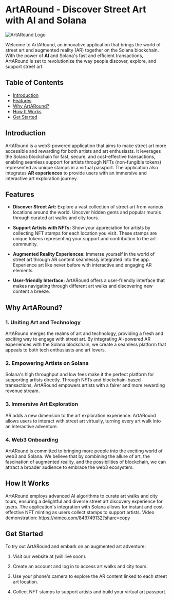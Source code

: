 # ArtARound - Discover Street Art with AI and Solana

![ArtARound Logo](https://github.com/Art-Around/art-around-AI-AR/assets/122214438/c393edb2-b6a3-471d-bf31-0529308de6c3)


Welcome to ArtARound, an innovative application that brings the world of street art and augmented reality (AR) together on the Solana blockchain. With the power of **AI** and Solana's fast and efficient transactions, ArtARound is set to revolutionize the way people discover, explore, and support street art.

## Table of Contents

- [Introduction](#introduction)
- [Features](#features)
- [Why ArtARound?](#why-artaround)
- [How It Works](#how-it-works)
- [Get Started](#get-started)

## Introduction

ArtARound is a web3-powered application that aims to make street art more accessible and rewarding for both artists and art enthusiasts. It leverages the Solana blockchain for fast, secure, and cost-effective transactions, enabling seamless support for artists through NFTs (non-fungible tokens) represented as unique stamps in a virtual passport. The application also integrates **AR experiences** to provide users with an immersive and interactive art exploration journey.

## Features

- **Discover Street Art:** Explore a vast collection of street art from various locations around the world. Uncover hidden gems and popular murals through curated art walks and city tours.

- **Support Artists with NFTs:** Show your appreciation for artists by collecting NFT stamps for each location you visit. These stamps are unique tokens representing your support and contribution to the art community.

- **Augmented Reality Experiences:** Immerse yourself in the world of street art through AR content seamlessly integrated into the app. Experience art like never before with interactive and engaging AR elements.

- **User-friendly Interface:** ArtARound offers a user-friendly interface that makes navigating through different art walks and discovering new content a breeze.

## Why ArtARound?

### 1. Uniting Art and Technology

ArtARound merges the realms of art and technology, providing a fresh and exciting way to engage with street art. By integrating AI-powered AR experiences with the Solana blockchain, we create a seamless platform that appeals to both tech enthusiasts and art lovers.

### 2. Empowering Artists on Solana

Solana's high throughput and low fees make it the perfect platform for supporting artists directly. Through NFTs and blockchain-based transactions, ArtARound empowers artists with a fairer and more rewarding revenue stream.

### 3. Immersive Art Exploration

AR adds a new dimension to the art exploration experience. ArtARound allows users to interact with street art virtually, turning every art walk into an interactive adventure.

### 4. Web3 Onboarding

ArtARound is committed to bringing more people into the exciting world of web3 and Solana. We believe that by combining the allure of art, the fascination of augmented reality, and the possibilities of blockchain, we can attract a broader audience to embrace the web3 ecosystem.

## How It Works

ArtARound employs advanced AI algorithms to curate art walks and city tours, ensuring a delightful and diverse street art discovery experience for users. The application's integration with Solana allows for instant and cost-effective NFT minting as users collect stamps to support artists.
Video demonstration: https://vimeo.com/849749132?share=copy

## Get Started

To try out ArtARound and embark on an augmented art adventure:

1. Visit our website at (will live soon).

2. Create an account and log in to access art walks and city tours.

3. Use your phone's camera to explore the AR content linked to each street art location.

4. Collect NFT stamps to support artists and build your virtual art passport.
